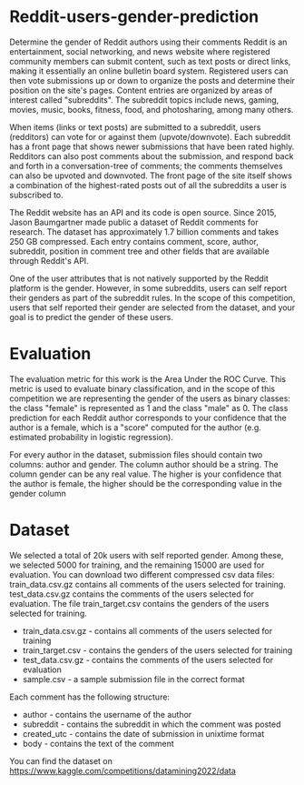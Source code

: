 # Reddit-users-gender-prediction
Determine the gender of Reddit authors using their comments
Reddit is an entertainment, social networking, and news website where registered community members can submit content, such as text posts or direct links, making it essentially an online bulletin board system. Registered users can then vote submissions up or down to organize the posts and determine their position on the site's pages. Content entries are organized by areas of interest called "subreddits". The subreddit topics include news, gaming, movies, music, books, fitness, food, and photosharing, among many others.

When items (links or text posts) are submitted to a subreddit, users (redditors) can vote for or against them (upvote/downvote). Each subreddit has a front page that shows newer submissions that have been rated highly. Redditors can also post comments about the submission, and respond back and forth in a conversation-tree of comments; the comments themselves can also be upvoted and downvoted. The front page of the site itself shows a combination of the highest-rated posts out of all the subreddits a user is subscribed to.

The Reddit website has an API and its code is open source. Since 2015, Jason Baumgartner made public a dataset of Reddit comments for research. The dataset has approximately 1.7 billion comments and takes 250 GB compressed. Each entry contains comment, score, author, subreddit, position in comment tree and other fields that are available through Reddit's API.

One of the user attributes that is not natively supported by the Reddit platform is the gender. However, in some subreddits, users can self report their genders as part of the subreddit rules. In the scope of this competition, users that self reported their gender are selected from the dataset, and your goal is to predict the gender of these users.
# Evaluation
The evaluation metric for this work is the Area Under the ROC Curve. This metric is used to evaluate binary classification, and in the scope of this competition we are representing the gender of the users as binary classes: the class "female" is represented as 1 and the class "male" as 0. The class prediction for each Reddit author corresponds to your confidence that the author is a female, which is a "score" computed for the author (e.g. estimated probability in logistic regression).

For every author in the dataset, submission files should contain two columns: author and gender. The column author should be a string. The column gender can be any real value. The higher is your confidence that the author is female, the higher should be the corresponding value in the gender column
# Dataset
We selected a total of 20k users with self reported gender. Among these, we selected 5000 for training, and the remaining 15000 are used for evaluation. You can download two different compressed csv data files: train_data.csv.gz contains all comments of the users selected for training. test_data.csv.gz contains the comments of the users selected for evaluation. The file train_target.csv contains the genders of the users selected for training.

* train_data.csv.gz - contains all comments of the users selected for training
* train_target.csv - contains the genders of the users selected for training
* test_data.csv.gz - contains the comments of the users selected for evaluation
* sample.csv - a sample submission file in the correct format

Each comment has the following structure:

* author - contains the username of the author
* subreddit - contains the subreddit in which the comment was posted
* created_utc - contains the date of submission in unixtime format
* body - contains the text of the comment

You can find the dataset on https://www.kaggle.com/competitions/datamining2022/data
